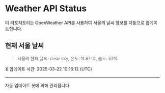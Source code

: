 
# Weather API Status

이 리포지토리는 OpenWeather API를 사용하여 서울의 날씨 정보를 자동으로 업데이트합니다.

## 현재 서울 날씨
> 서울의 현재 날씨: clear sky, 온도: 11.87°C, 습도: 52%

⏳ 업데이트 시간: 2025-03-22 10:16:12 (UTC)

---
자동 업데이트 봇에 의해 관리됩니다.
